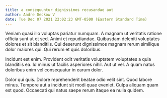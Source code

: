```yaml
---
title: a consequuntur dignissimos recusandae aut
author: Andre Deckow V
date: Tue Dec 07 2021 22:02:23 GMT-0500 (Eastern Standard Time)
---
```

Veniam quasi illo voluptas pariatur numquam. A magnam ut veritatis ratione officia sunt ut et sed. Animi et repudiandae. Quibusdam deleniti voluptates dolores et sit blanditiis. Qui deserunt dignissimos magnam rerum similique dolor maiores qui. Qui rerum et quis doloribus.

 Incidunt est enim. Provident odit veritatis voluptatem voluptates a quia blanditiis ea. Id minus ut facilis asperiores nihil. Aut ut vel. A quam natus doloribus enim vel consequatur in earum dolor.

 Dolor qui quis. Dolore reprehenderit beatae odio velit sint. Quod labore minus. Tempore aut a incidunt sit modi quae eveniet. Culpa aliquam quam est quod. Occaecati qui natus saepe rerum itaque ea nulla quidem.